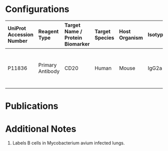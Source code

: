 # Configurations

| UniProt Accession Number   | Reagent Type     | Target Name / Protein Biomarker   | Target Species   | Host Organism   | Isotype   | Clonality   | Vendor                   | Catalog Number   | Conjugate   | RRID        | Availability   | Method        | Tissue Preservation   | Target Tissue   | Tissue State   | Detergent         | Antigen Retrieval Conditions                                  | Dye Inactivation Conditions   | Recommend   | Agree               | Disagree   | Contributor         | Notes       |
|:---------------------------|:-----------------|:----------------------------------|:-----------------|:----------------|:----------|:------------|:-------------------------|:-----------------|:------------|:------------|:---------------|:--------------|:----------------------|:----------------|:---------------|:------------------|:--------------------------------------------------------------|:------------------------------|:------------|:--------------------|:-----------|:--------------------|:------------|
| P11836                     | Primary Antibody | CD20                              | Human            | Mouse           | IgG2a     | L26         | Thermo Fisher Scientific | 50-0202-82       | eF660       | AB_11150959 | Stock          | IBEX2D Manual | FFPE                  | Lung            | Infected       | 0.3% Triton-X-100 | pH 6 for 40 minutes at 95C (AR6 Akoya Biosciences AR600250ML) | 1 mg/ml LiBH4 15 minutes      | Yes         | 0000-0002-2692-1225 | NA         | 0000-0002-2692-1225 | [1](#notes) |

# Publications



# Additional Notes

<a name="notes"></a>
1. Labels B cells in Mycobacterium avium infected lungs.
